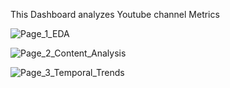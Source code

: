 This Dashboard analyzes Youtube channel Metrics

![Page_1_EDA](https://github.com/user-attachments/assets/b6bc7321-39b7-49d7-bd6d-53a8bedd745a)

![Page_2_Content_Analysis](https://github.com/user-attachments/assets/57d7bf4b-4506-4694-bbd7-a9e3c9f77a34)

![Page_3_Temporal_Trends](https://github.com/user-attachments/assets/05f4b2f3-8b63-4141-b02f-3304c5c419b6)
